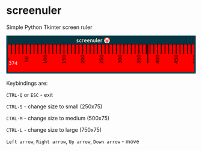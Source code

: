 # screenuler
Simple Python Tkinter screen ruler

![image](https://github.com/vkalyvayut-roboty-a-ne-chelovek/screenuler/blob/master/image.png)

Keybindings are:

```CTRL-Q``` or ```ESC``` - exit

```CTRL-S``` - change size to small (250x75)

```CTRL-M``` - change size to medium (500x75)

```CTRL-L``` - change size to large (750x75)

```Left arrow```, ```Right arrow```, ```Up arrow```, ```Down arrow``` - move
